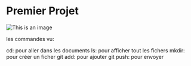 # Premier Projet

![This is an image](https://myoctocat.com/assets/images/base-octocat.svg)

les commandes vu:

cd: pour aller dans les documents
ls: pour afficher tout les fichers
mkdir: pour créer un ficher
git add: pour ajouter
git push: pour envoyer
